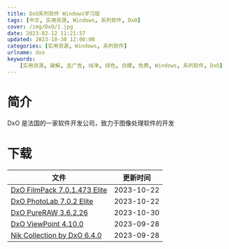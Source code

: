 ```yaml
---
title: DxO系列软件 Windows学习版
tags: [中文, 实用资源, Windows, 系列软件, DxO]
cover: /img/DxO/1.jpg
date: 2023-02-12 11:21:57
updated: 2023-10-30 12:00:00
categories: [实用资源, Windows, 系列软件]
urlname: dxo
keywords:
    [实用资源, 破解, 去广告, 纯净, 绿色, 白嫖, 免费, Windows, 系列软件, DxO]
---
```


# 简介

DxO 是法国的一家软件开发公司，致力于图像处理软件的开发

# 下载

| 文件                                                                                     | 更新时间   |
| ---------------------------------------------------------------------------------------- | ---------- |
| [DxO FilmPack 7.0.1.473 Elite](/download/index.html?f=DxO-FilmPack-7.0.1.473-Elite.zip)  | 2023-10-22 |
| [DxO PhotoLab 7.0.2 Elite](/download/index.html?f=DxO-PhotoLab-7.0.2-Build-83-Elite.zip) | 2023-10-22 |
| [DxO PureRAW 3.6.2.26](/download/index.html?f=DxO-PureRAW-3.6.2.26.zip)                  | 2023-10-30 |
| [DxO ViewPoint 4.10.0](/download/index.html?f=DxO-ViewPoint-4.10.0-Build-250.zip)        | 2023-09-28 |
| [Nik Collection by DxO 6.4.0](/download/index.html?f=Nik-Collection-by-DxO-6.4.0.zip)    | 2023-09-28 |
